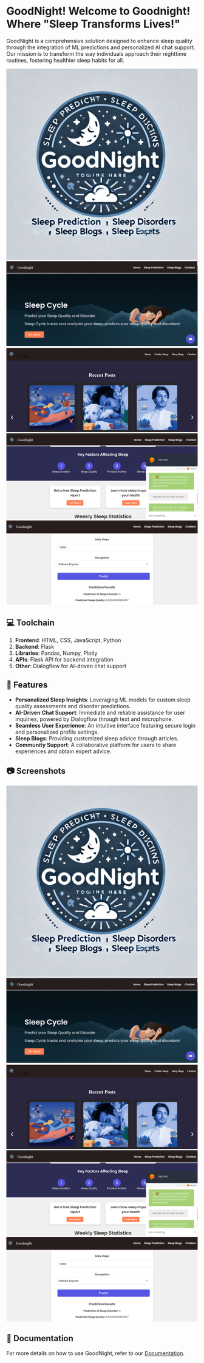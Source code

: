 # GoodNight! Welcome to Goodnight! Where "Sleep Transforms Lives!"

GoodNight is a comprehensive solution designed to enhance sleep quality through the integration of ML predictions and personalized AI chat support. Our mission is to transform the way individuals approach their nighttime routines, fostering healthier sleep habits for all.

![GoodNight Logo](static/photos/logo.jpg)
![User Interface](static/photos/homepage.png)
![Sleep Blogs](static/photos/blogs.png)
![Sleep Insights](static/photos/chatbot.png)
![Sleep Prediction](static/photos/prediction.png)


## 💻 Toolchain

1. **Frontend**: HTML, CSS, JavaScript, Python
2. **Backend**: Flask
3. **Libraries**: Pandas, Numpy, Plotly
4. **APIs**: Flask API for backend integration
5. **Other**: Dialogflow for AI-driven chat support 

## 🚀 Features

- **Personalized Sleep Insights**: Leveraging ML models for custom sleep quality assessments and disorder predictions.
- **AI-Driven Chat Support**: Immediate and reliable assistance for user inquiries, powered by Dialogflow through text and microphone.
- **Seamless User Experience**: An intuitive interface featuring secure login and personalized profile settings.
- **Sleep Blogs**: Providing customized sleep advice through articles.
- **Community Support**: A collaborative platform for users to share experiences and obtain expert advice.

## 📷 Screenshots

![GoodNight Logo](static/photos/logo.jpg)
![User Interface](static/photos/homepage.png)
![Sleep Blogs](static/photos/blogs.png)
![Sleep Insights](static/photos/chatbot.png)
![Sleep Prediction](static/photos/prediction.png)

## 📖 Documentation

For more details on how to use GoodNight, refer to our [Documentation](link_to_documentation).

